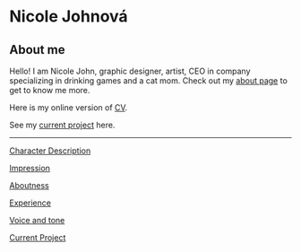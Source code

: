 # Nicole Johnová

## About me
Hello! I am Nicole John, graphic designer, artist, CEO in company specializing in drinking games and a cat mom.
Check out my [about page](03-aboutness/) to get to know me more.

Here is my online version of [CV](04-experience/).

See my [current project](03-aboutness/case-study.md) here.

---

[Character Description](01-character-description/)

[Impression](02-impression/)

[Aboutness](03-aboutness/)

[Experience](04-experience/)

[Voice and tone](05-voice-tone/)

[Current Project](03-aboutness/case-study.md)
